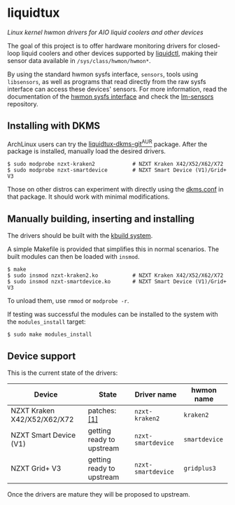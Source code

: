# liquidtux

_Linux kernel hwmon drivers for AIO liquid coolers and other devices_

The goal of this project is to offer hardware monitoring drivers for
closed-loop liquid coolers and other devices supported by [liquidctl], making
their sensor data available in `/sys/class/hwmon/hwmon*`.

By using the standard hwmon sysfs interface, `sensors`, tools using
`libsensors`, as well as programs that read directly from the raw sysfs
interface can access these devices' sensors.  For more information, read the
documentation of the [hwmon sysfs interface] and check the [lm-sensors]
repository.

## Installing with DKMS

ArchLinux users can try the
[liquidtux-dkms-git<sup>AUR</sup>][liquidtux-dkms-git-aur]
package.  After the package is installed, manually load the desired drivers.

```
$ sudo modprobe nzxt-kraken2            # NZXT Kraken X42/X52/X62/X72
$ sudo modprobe nzxt-smartdevice        # NZXT Smart Device (V1)/Grid+ V3
```

Those on other distros can experiment with directly using the [dkms.conf] in
that package.  It should work with minimal modifications.

## Manually building, inserting and installing

The drivers should be built with the [kbuild system].

A simple Makefile is provided that simplifies this in normal scenarios.  The
built modules can then be loaded with `insmod`.

```
$ make
$ sudo insmod nzxt-kraken2.ko           # NZXT Kraken X42/X52/X62/X72
$ sudo insmod nzxt-smartdevice.ko       # NZXT Smart Device (V1)/Grid+ V3
```

To unload them, use `rmmod` or `modprobe -r`.

If testing was successful the modules can be installed to the system with the
`modules_install` target:

```
$ sudo make modules_install
```

## Device support

This is the current state of the drivers:

| Device | State | Driver name | hwmon name |
| --- | --- | --- | --- |
| NZXT Kraken X42/X52/X62/X72 | patches: [[1]][p-kraken2-v2] | `nzxt-kraken2` | `kraken2` |
| NZXT Smart Device (V1) | getting ready to upstream | `nzxt-smartdevice` | `smartdevice` |
| NZXT Grid+ V3 | getting ready to upstream | `nzxt-smartdevice` | `gridplus3` |

Once the drivers are mature they will be proposed to upstream.

[dkms.conf]: https://aur.archlinux.org/cgit/aur.git/tree/dkms.conf?h=liquidtux-dkms-git
[hwmon sysfs interface]: https://www.kernel.org/doc/Documentation/hwmon/sysfs-interface
[kbuild system]: https://github.com/torvalds/linux/blob/master/Documentation/kbuild/modules.txt
[liquidctl]: https://github.com/jonasmalacofilho/liquidctl
[liquidtux-dkms-git-aur]: https://aur.archlinux.org/packages/liquidtux-dkms-git/
[lm-sensors]: https://github.com/lm-sensors/lm-sensors
[p-kraken2-v2]: https://patchwork.kernel.org/project/linux-hwmon/patch/20210319045544.416138-1-jonas@protocubo.io/
